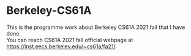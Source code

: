 # Berkeley-CS61A
This is the programme work about Berkeley CS61A 2021 fall that I have done.  
You can reach CS61A 2021 fall official webpage at https://inst.eecs.berkeley.edu/~cs61a/fa21/.

